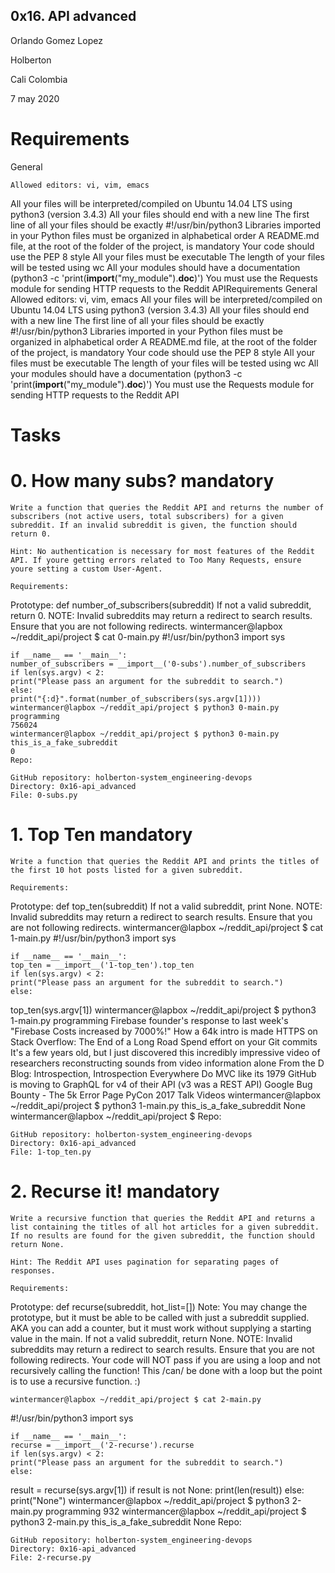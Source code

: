 ## 0x16. API advanced

Orlando Gomez Lopez

Holberton

Cali Colombia

7 may 2020

# Requirements

General

	Allowed editors: vi, vim, emacs
All your files will be interpreted/compiled on Ubuntu 14.04 LTS using python3 (version 3.4.3)
	All your files should end with a new line
	The first line of all your files should be exactly #!/usr/bin/python3
	Libraries imported in your Python files must be organized in alphabetical order
	A README.md file, at the root of the folder of the project, is mandatory
	Your code should use the PEP 8 style
	All your files must be executable
	The length of your files will be tested using wc
	All your modules should have a documentation (python3 -c 'print(__import__("my_module").__doc__)')
	You must use the Requests module for sending HTTP requests to the Reddit APIRequirements
	General
	Allowed editors: vi, vim, emacs
All your files will be interpreted/compiled on Ubuntu 14.04 LTS using python3 (version 3.4.3)
	All your files should end with a new line
	The first line of all your files should be exactly #!/usr/bin/python3
	Libraries imported in your Python files must be organized in alphabetical order
	A README.md file, at the root of the folder of the project, is mandatory
	Your code should use the PEP 8 style
	All your files must be executable
	The length of your files will be tested using wc
	All your modules should have a documentation (python3 -c 'print(__import__("my_module").__doc__)')
	You must use the Requests module for sending HTTP requests to the Reddit API

# Tasks

# 0. How many subs? mandatory

	Write a function that queries the Reddit API and returns the number of subscribers (not active users, total subscribers) for a given subreddit. If an invalid subreddit is given, the function should return 0.

	Hint: No authentication is necessary for most features of the Reddit API. If youre getting errors related to Too Many Requests, ensure youre setting a custom User-Agent.

	Requirements:

Prototype: def number_of_subscribers(subreddit)
	If not a valid subreddit, return 0.
	NOTE: Invalid subreddits may return a redirect to search results. Ensure that you are not following redirects.
	wintermancer@lapbox ~/reddit_api/project $ cat 0-main.py
#!/usr/bin/python3
	import sys

	if __name__ == '__main__':
	number_of_subscribers = __import__('0-subs').number_of_subscribers
	if len(sys.argv) < 2:
	print("Please pass an argument for the subreddit to search.")
	else:
	print("{:d}".format(number_of_subscribers(sys.argv[1])))
	wintermancer@lapbox ~/reddit_api/project $ python3 0-main.py programming
	756024
	wintermancer@lapbox ~/reddit_api/project $ python3 0-main.py this_is_a_fake_subreddit
	0
	Repo:

	GitHub repository: holberton-system_engineering-devops
	Directory: 0x16-api_advanced
	File: 0-subs.py

# 1. Top Ten mandatory

	Write a function that queries the Reddit API and prints the titles of the first 10 hot posts listed for a given subreddit.

	Requirements:

Prototype: def top_ten(subreddit)
	If not a valid subreddit, print None.
	NOTE: Invalid subreddits may return a redirect to search results. Ensure that you are not following redirects.
	wintermancer@lapbox ~/reddit_api/project $ cat 1-main.py
#!/usr/bin/python3
	import sys

	if __name__ == '__main__':
	top_ten = __import__('1-top_ten').top_ten
	if len(sys.argv) < 2:
	print("Please pass an argument for the subreddit to search.")
	else:
top_ten(sys.argv[1])
	wintermancer@lapbox ~/reddit_api/project $ python3 1-main.py programming
	Firebase founder's response to last week's "Firebase Costs increased by 7000%!"
	How a 64k intro is made
	HTTPS on Stack Overflow: The End of a Long Road
	Spend effort on your Git commits
	It's a few years old, but I just discovered this incredibly impressive video of researchers reconstructing sounds from video information alone
	From the D Blog: Introspection, Introspection Everywhere
	Do MVC like its 1979
GitHub is moving to GraphQL for v4 of their API (v3 was a REST API)
	Google Bug Bounty - The 5k Error Page
	PyCon 2017 Talk Videos
	wintermancer@lapbox ~/reddit_api/project $ python3 1-main.py this_is_a_fake_subreddit
	None
	wintermancer@lapbox ~/reddit_api/project $ 
	Repo:

	GitHub repository: holberton-system_engineering-devops
	Directory: 0x16-api_advanced
	File: 1-top_ten.py

# 2. Recurse it! mandatory

	Write a recursive function that queries the Reddit API and returns a list containing the titles of all hot articles for a given subreddit. If no results are found for the given subreddit, the function should return None.

	Hint: The Reddit API uses pagination for separating pages of responses.

	Requirements:

Prototype: def recurse(subreddit, hot_list=[])
	Note: You may change the prototype, but it must be able to be called with just a subreddit supplied. AKA you can add a counter, but it must work without supplying a starting value in the main.
	If not a valid subreddit, return None.
	NOTE: Invalid subreddits may return a redirect to search results. Ensure that you are not following redirects.
	Your code will NOT pass if you are using a loop and not recursively calling the function! This /can/ be done with a loop but the point is to use a recursive function. :)

	wintermancer@lapbox ~/reddit_api/project $ cat 2-main.py
#!/usr/bin/python3
	import sys

	if __name__ == '__main__':
	recurse = __import__('2-recurse').recurse
	if len(sys.argv) < 2:
	print("Please pass an argument for the subreddit to search.")
	else:
result = recurse(sys.argv[1])
	if result is not None:
print(len(result))
	else:
	print("None")
	wintermancer@lapbox ~/reddit_api/project $ python3 2-main.py programming
	932
	wintermancer@lapbox ~/reddit_api/project $ python3 2-main.py this_is_a_fake_subreddit
	None
	Repo:

	GitHub repository: holberton-system_engineering-devops
	Directory: 0x16-api_advanced
	File: 2-recurse.py


